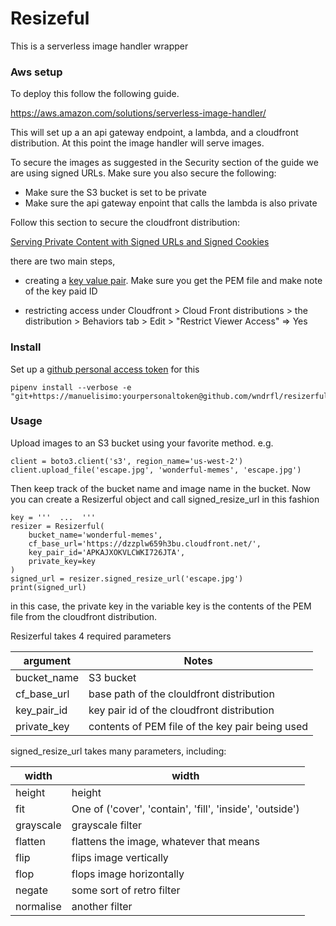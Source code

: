 # Resizeful

This is a serverless image handler wrapper

### Aws setup

To deploy this follow the following guide.

https://aws.amazon.com/solutions/serverless-image-handler/

This will set up a an api gateway endpoint, a lambda, and a
cloudfront distribution. At this point the image handler
will serve images.

To secure the images as suggested in the Security section of
the guide we are using signed URLs. Make sure you also secure
the following:

 - Make sure the S3 bucket is set to be private
 - Make sure the api gateway enpoint that calls the lambda
   is also private

Follow this section to secure the cloudfront distribution:

[Serving Private Content with Signed URLs and Signed Cookies](https://docs.aws.amazon.com/AmazonCloudFront/latest/DeveloperGuide/PrivateContent.html)

there are two main steps,

 - creating a [key value pair](https://docs.aws.amazon.com/AmazonCloudFront/latest/DeveloperGuide/private-content-trusted-signers.html#private-content-creating-cloudfront-key-pairs).
   Make sure you get the PEM file and make note of the key paid ID

 - restricting access under Cloudfront > Cloud Front distributions >
   the distribution > Behaviors tab > Edit > "Restrict Viewer Access" => Yes

### Install

Set up a [github personal access token](https://help.github.com/en/github/authenticating-to-github/creating-a-personal-access-token-for-the-command-line)
for this

```
pipenv install --verbose -e "git+https://manuelisimo:yourpersonaltoken@github.com/wndrfl/resizerful.git#egg=resizerful"
```

### Usage

Upload images to an S3 bucket using your favorite method. e.g.

```
client = boto3.client('s3', region_name='us-west-2')
client.upload_file('escape.jpg', 'wonderful-memes', 'escape.jpg')
```

Then keep track of the bucket name and image name in the bucket.
Now you can create a Resizerful object and call signed_resize_url
in this fashion

```
key = '''  ...  '''
resizer = Resizerful(
    bucket_name='wonderful-memes',
    cf_base_url='https://dzzplw659h3bu.cloudfront.net/',
    key_pair_id='APKAJXOKVLCWKI726JTA',
    private_key=key
)
signed_url = resizer.signed_resize_url('escape.jpg')
print(signed_url)
```

in this case, the private key in the variable key is the contents of
the PEM file from the cloudfront distribution.

Resizerful takes 4 required parameters

| argument | Notes |
|----------|-------|
| bucket_name | S3 bucket |
| cf_base_url | base path of the clouldfront distribution |
| key_pair_id | key pair id of the cloudfront distribution |
| private_key | contents of PEM file of the key pair being used |

signed_resize_url takes many parameters, including:

| width | width |
|-------|-------|
| height | height |
| fit | One of ('cover', 'contain', 'fill', 'inside', 'outside') |
| grayscale | grayscale filter |
| flatten | flattens the image, whatever that means |
| flip | flips image vertically |
| flop | flops image horizontally |
| negate | some sort of retro filter |
| normalise | another filter |
